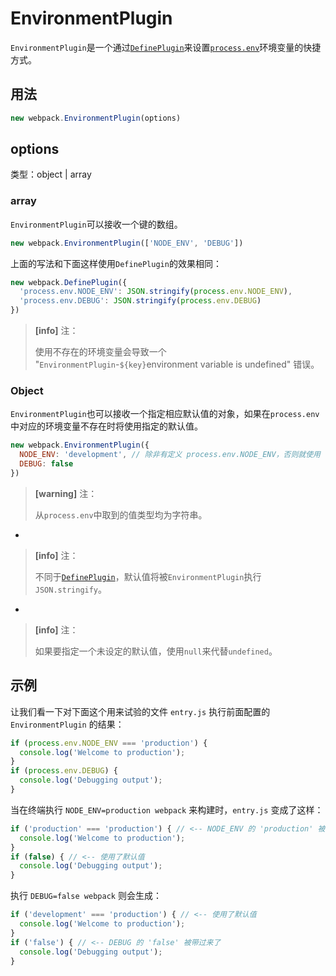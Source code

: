 # EnvironmentPlugin

`EnvironmentPlugin`是一个通过[`DefinePlugin`](/Plugins/internal/DefinePlugin.md)来设置[`process.env`](https://nodejs.org/api/process.html#process_process_env)环境变量的快捷方式。

## 用法

```js
new webpack.EnvironmentPlugin(options)
```

## options

类型：object \| array

### array

`EnvironmentPlugin`可以接收一个键的数组。

```js
new webpack.EnvironmentPlugin(['NODE_ENV', 'DEBUG'])
```

上面的写法和下面这样使用`DefinePlugin`的效果相同：

```js
new webpack.DefinePlugin({
  'process.env.NODE_ENV': JSON.stringify(process.env.NODE_ENV),
  'process.env.DEBUG': JSON.stringify(process.env.DEBUG)
})
```

> **\[info\]** 注：
>
> 使用不存在的环境变量会导致一个 "`EnvironmentPlugin`-`${key}`environment variable is undefined" 错误。

### Object

`EnvironmentPlugin`也可以接收一个指定相应默认值的对象，如果在`process.env`中对应的环境变量不存在时将使用指定的默认值。

```js
new webpack.EnvironmentPlugin({
  NODE_ENV: 'development', // 除非有定义 process.env.NODE_ENV，否则就使用 'development'
  DEBUG: false
})
```

> **\[warning\]** 注：
>
> 从`process.env`中取到的值类型均为字符串。

-

> **\[info\]** 注：
>
> 不同于[`DefinePlugin`](/Plugins/internal/DefinePlugin.md)，默认值将被`EnvironmentPlugin`执行`JSON.stringify`。

-

> **\[info\]** 注：
>
> 如果要指定一个未设定的默认值，使用`null`来代替`undefined`。

## 示例

让我们看一下对下面这个用来试验的文件 `entry.js` 执行前面配置的 `EnvironmentPlugin` 的结果：


```js
if (process.env.NODE_ENV === 'production') {
  console.log('Welcome to production');
}
if (process.env.DEBUG) {
  console.log('Debugging output');
}
```
当在终端执行 `NODE_ENV=production webpack` 来构建时，`entry.js` 变成了这样：



```js
if ('production' === 'production') { // <-- NODE_ENV 的 'production' 被带过来了
  console.log('Welcome to production');
}
if (false) { // <-- 使用了默认值
  console.log('Debugging output');
}
```
执行 `DEBUG=false webpack` 则会生成：



```js
if ('development' === 'production') { // <-- 使用了默认值
  console.log('Welcome to production');
}
if ('false') { // <-- DEBUG 的 'false' 被带过来了
  console.log('Debugging output');
}

```



